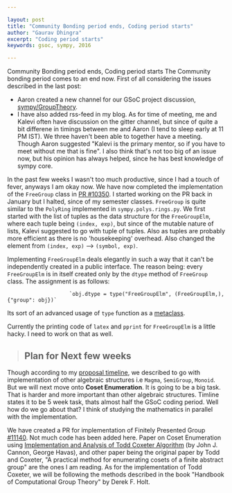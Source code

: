 ```yaml
---

layout: post
title: "Community Bonding period ends, Coding period starts"
author: "Gaurav Dhingra"
excerpt: "Coding period starts"
keywords: gsoc, sympy, 2016

---
```



Community Bonding period ends, Coding period starts
The Community bonding period comes to an end now. First of all considering the issues described in the last post:

* Aaron created a new channel for our GSoC project discussion, [sympy/GroupTheory](https://gitter.im/sympy/GroupTheory).
* I have also added rss-feed in my blog. As for time of meeting, me and Kalevi often have discussion on the gitter channel, but since of quite a bit differene in timings between me and Aaron (I tend to sleep early at 11 PM IST). We three haven't been able to together have a meeting. Though Aaron suggested "Kalevi is the primary mentor, so if you have to meet without me that is fine". I also think that's not too big of an issue now, but his opinion has always helped, since he has best knowledge of sympy core.

In the past few weeks I wasn't too much productive, since I had a touch of fever, anyways I am okay now. We have now completed the implementation of the `FreeGroup` class in [PR #10350](https://github.com/sympy/sympy/pull/10350). I started working on the PR back in January but I halted, since of my semester classes. `FreeGroup` is quite similar to the `PolyRing` implemented in `sympy.polys.rings.py`. We first started with the list of tuples as the data structure for the `FreeGroupElm`, where each tuple being `(index, exp)`, but since of the mutable nature of lists, Kalevi suggested to go with tuple of tuples. Also as tuples are probably more efficient as there is no 'housekeeping' overhead. Also changed the element from `(index, exp)` --> `(symbol, exp)`.

Implementing `FreeGroupElm` deals elegantly in such a way that it can't be independently created in a public interface. The reason being: every `FreeGroupElm` is in itself created only by the `dtype` method of `FreeGroup` class. The assignment is as follows:

                        `obj.dtype = type("FreeGroupElm", (FreeGroupElm,), {"group": obj})`

Its sort of an advanced usage of `type` function as a [metaclass](http://www.stackoverflow.com/questions/100003/what-is-a-metaclass-in-python).

Currently the printing code of `latex` and `pprint` for `FreeGroupElm` is a little hacky. I need to work on that as well.

> ## Plan for Next few weeks

Though according to my [proposal timeline](https://github.com/sympy/sympy/wiki/GSoC-2016-Application-Gaurav-Dhingra:-Group-Theory#Proposed_Timeline), we described to go with implementation of other algebraic structures i.e `Magma`, `SemiGroup`, `Monoid`. But we will next move onto **Coset Enumeration**. It is going to be a big task. That is harder and more important than other algebraic structures. Timline states it to be 5 week task, thats almost half the GSoC coding period. Well how do we go about that? I think of studying the mathematics in parallel with the implementation.

We have created a PR for implementation of Finitely Presented Group [#11140](https://github.com/sympy/sympy/pull/11140). Not much code has been added here. Paper on Coset Enumeration using [Implementation and Analysis of Todd Coxeter Algorithm](http://staff.itee.uq.edu.au/havas/1973cdhw.pdf) (by John J. Cannon, George Havas), and other paper being the original paper by Todd and Coxeter, "A practical method for enumerating cosets of a finite abstract group" are the ones I am reading. As for the implementation of Todd Coxeter, we will be following the methods described in the book "Handbook of Computational Group Theory" by Derek F. Holt.

